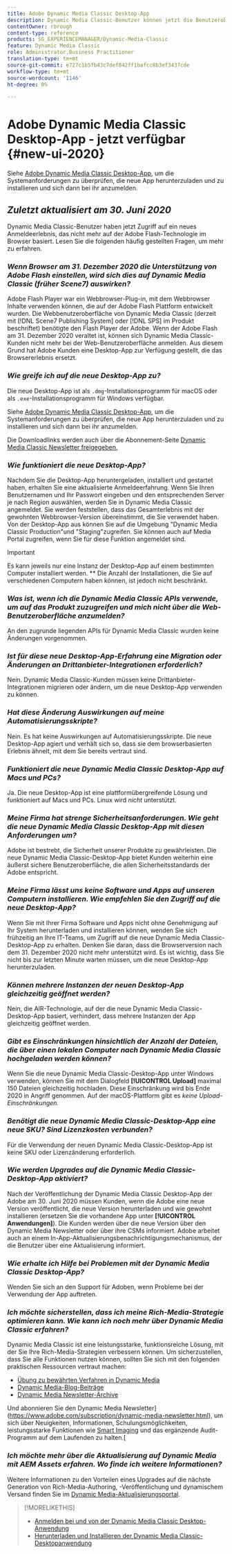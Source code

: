 ```yaml
---
title: Adobe Dynamic Media Classic Desktop-App
description: Dynamic Media Classic-Benutzer können jetzt die Benutzeroberfläche vollständig aktualisieren. Das Erlebnis bietet eine aktualisierte Anmeldung mit Links zu wertvollen Ressourcen. Außerdem ist dieses Update nicht mehr auf die Adobe Flash-Technologie im Browser angewiesen.
contentOwner: rbrough
content-type: reference
products: SG_EXPERIENCEMANAGER/Dynamic-Media-Classic
feature: Dynamic Media Classic
role: Administrator,Business Practitioner
translation-type: tm+mt
source-git-commit: e727c1b5fb43c7def842ff1bafcc8b3ef3437cde
workflow-type: tm+mt
source-wordcount: '1146'
ht-degree: 0%

---
```



# Adobe Dynamic Media Classic Desktop-App - jetzt verfügbar {#new-ui-2020}

Siehe [Adobe Dynamic Media Classic Desktop-App](/help/dynamic-media-classic-desktop-app.md), um die Systemanforderungen zu überprüfen, die neue App herunterzuladen und zu installieren und sich dann bei ihr anzumelden.

## _Zuletzt aktualisiert am 30. Juni 2020_

Dynamic Media Classic-Benutzer haben jetzt Zugriff auf ein neues Anmeldeerlebnis, das nicht mehr auf der Adobe Flash-Technologie im Browser basiert. Lesen Sie die folgenden häufig gestellten Fragen, um mehr zu erfahren.

### **_Wenn Browser am 31. Dezember 2020 die Unterstützung von Adobe Flash einstellen, wird sich dies auf Dynamic Media Classic (früher Scene7) auswirken?_**

Adobe Flash Player war ein Webbrowser-Plug-in, mit dem Webbrowser Inhalte verwenden können, die auf der Adobe Flash Plattform entwickelt wurden. Die Webbenutzeroberfläche von Dynamic Media Classic (derzeit mit [!DNL Scene7 Publishing System] oder [!DNL SPS] im Produkt beschriftet) benötigte den Flash Player der Adobe. Wenn der Adobe Flash am 31. Dezember 2020 veraltet ist, können sich Dynamic Media Classic-Kunden nicht mehr bei der Web-Benutzeroberfläche anmelden. Aus diesem Grund hat Adobe Kunden eine Desktop-App zur Verfügung gestellt, die das Browsererlebnis ersetzt.

### **_Wie greife ich auf die neue Desktop-App zu?_**

Die neue Desktop-App ist als `.dmg`-Installationsprogramm für macOS oder als `.exe`-Installationsprogramm für Windows verfügbar.

Siehe [Adobe Dynamic Media Classic Desktop-App](/help/dynamic-media-classic-desktop-app.md), um die Systemanforderungen zu überprüfen, die neue App herunterzuladen und zu installieren und sich dann bei ihr anzumelden.

Die Downloadlinks werden auch über die Abonnement-Seite [Dynamic Media Classic Newsletter freigegeben.](https://www.adobe.com/subscription/dynamic-media-newsletter.html)

### **_Wie funktioniert die neue Desktop-App?_**

Nachdem Sie die Desktop-App heruntergeladen, installiert und gestartet haben, erhalten Sie eine aktualisierte Anmeldeerfahrung. Wenn Sie Ihren Benutzernamen und Ihr Passwort eingeben und den entsprechenden Server je nach Region auswählen, werden Sie in Dynamic Media Classic angemeldet. Sie werden feststellen, dass das Gesamterlebnis mit der gewohnten Webbrowser-Version übereinstimmt, die Sie verwendet haben. Von der Desktop-App aus können Sie auf die Umgebung &quot;Dynamic Media Classic Production&quot;und &quot;Staging&quot;zugreifen. Sie können auch auf Media Portal zugreifen, wenn Sie für diese Funktion angemeldet sind.

>[!IMPORTANT]
>
>Es kann jeweils nur eine Instanz der Desktop-App auf einem bestimmten Computer installiert werden. ** Die Anzahl der Installationen, die Sie auf verschiedenen Computern haben können, ist jedoch nicht beschränkt.

### **_Was ist, wenn ich die Dynamic Media Classic APIs verwende, um auf das Produkt zuzugreifen und mich nicht über die Web-Benutzeroberfläche anzumelden?_**

An den zugrunde liegenden APIs für Dynamic Media Classic wurden keine Änderungen vorgenommen.

### **_Ist für diese neue Desktop-App-Erfahrung eine Migration oder Änderungen an Drittanbieter-Integrationen erforderlich?_**

Nein. Dynamic Media Classic-Kunden müssen keine Drittanbieter-Integrationen migrieren oder ändern, um die neue Desktop-App verwenden zu können.

### **_Hat diese Änderung Auswirkungen auf meine Automatisierungsskripte?_**

Nein. Es hat keine Auswirkungen auf Automatisierungsskripte. Die neue Desktop-App agiert und verhält sich so, dass sie dem browserbasierten Erlebnis ähnelt, mit dem Sie bereits vertraut sind.

### **_Funktioniert die neue Dynamic Media Classic Desktop-App auf Macs und PCs?_**

Ja. Die neue Desktop-App ist eine plattformübergreifende Lösung und funktioniert auf Macs und PCs. Linux wird *nicht* unterstützt.

### **_Meine Firma hat strenge Sicherheitsanforderungen. Wie geht die neue Dynamic Media Classic Desktop-App mit diesen Anforderungen um?_**

Adobe ist bestrebt, die Sicherheit unserer Produkte zu gewährleisten. Die neue Dynamic Media Classic-Desktop-App bietet Kunden weiterhin eine äußerst sichere Benutzeroberfläche, die allen Sicherheitsstandards der Adobe entspricht.

### **_Meine Firma lässt uns keine Software und Apps auf unseren Computern installieren. Wie empfehlen Sie den Zugriff auf die neue Desktop-App?_**

Wenn Sie mit Ihrer Firma Software und Apps nicht ohne Genehmigung auf Ihr System herunterladen und installieren können, wenden Sie sich frühzeitig an Ihre IT-Teams, um Zugriff auf die neue Dynamic Media Classic-Desktop-App zu erhalten. Denken Sie daran, dass die Browserversion nach dem 31. Dezember 2020 nicht mehr unterstützt wird. Es ist wichtig, dass Sie nicht bis zur letzten Minute warten müssen, um die neue Desktop-App herunterzuladen.

### **_Können mehrere Instanzen der neuen Desktop-App gleichzeitig geöffnet werden?_**

Nein, die AIR-Technologie, auf der die neue Dynamic Media Classic-Desktop-App basiert, verhindert, dass mehrere Instanzen der App gleichzeitig geöffnet werden.

### **_Gibt es Einschränkungen hinsichtlich der Anzahl der Dateien, die über einen lokalen Computer nach Dynamic Media Classic hochgeladen werden können?_**

Wenn Sie die neue Dynamic Media Classic-Desktop-App unter Windows verwenden, können Sie mit dem Dialogfeld **[!UICONTROL Upload]** maximal 150 Dateien gleichzeitig hochladen. Diese Einschränkung wird bis Ende 2020 in Angriff genommen. Auf der macOS-Plattform gibt es *keine Upload-Einschränkungen.*

### **_Benötigt die neue Dynamic Media Classic-Desktop-App eine neue SKU? Sind Lizenzkosten verbunden?_**

Für die Verwendung der neuen Dynamic Media Classic-Desktop-App ist keine SKU oder Lizenzänderung erforderlich.

### **_Wie werden Upgrades auf die Dynamic Media Classic-Desktop-App aktiviert?_**

Nach der Veröffentlichung der Dynamic Media Classic Desktop-App der Adobe am 30. Juni 2020 müssen Kunden, wenn die Adobe eine neue Version veröffentlicht, die neue Version herunterladen und wie gewohnt installieren (ersetzen Sie die vorhandene App unter **[!UICONTROL Anwendungen]**). Die Kunden werden über die neue Version über den Dynamic Media Newsletter oder über ihre CSMs informiert. Adobe arbeitet auch an einem In-App-Aktualisierungsbenachrichtigungsmechanismus, der die Benutzer über eine Aktualisierung informiert.

### **_Wie erhalte ich Hilfe bei Problemen mit der Dynamic Media Classic Desktop-App?_**

Wenden Sie sich an den Support für Adoben, wenn Probleme bei der Verwendung der App auftreten.

### **_Ich möchte sicherstellen, dass ich meine Rich-Media-Strategie optimieren kann. Wie kann ich noch mehr über Dynamic Media Classic erfahren?_**

Dynamic Media Classic ist eine leistungsstarke, funktionsreiche Lösung, mit der Sie Ihre Rich-Media-Strategien verbessern können. Um sicherzustellen, dass Sie alle Funktionen nutzen können, sollten Sie sich mit den folgenden praktischen Ressourcen vertraut machen:

* [Übung zu bewährten Verfahren in Dynamic Media](https://experienceleague.adobe.com/docs/experience-manager-learn/dynamic-media-classic-tutorial/overview.html)
* [Dynamic Media-Blog-Beiträge](https://theblog.adobe.com/tag/dynamic-media/)
* [Dynamic Media Newsletter-Archive](https://experienceleague.adobe.com/docs/dynamic-media-classic/using/dynamic-media-newsletter.html)

Und abonnieren Sie den Dynamic Media Newsletter](https://www.adobe.com/subscription/dynamic-media-newsletter.html), um sich über Neuigkeiten, Informationen, Schulungsmöglichkeiten, leistungsstarke Funktionen wie [Smart Imaging](https://experienceleague.adobe.com/docs/experience-manager-65/assets/dynamic/imaging-faq.html#dynamic) und das ergänzende Audit-Programm auf dem Laufenden zu halten.[

### **_Ich möchte mehr über die Aktualisierung auf Dynamic Media mit AEM Assets erfahren. Wo finde ich weitere Informationen?_**

Weitere Informationen zu den Vorteilen eines Upgrades auf die nächste Generation von Rich-Media-Authoring, -Veröffentlichung und dynamischem Versand finden Sie im [Dynamic Media-Aktualisierungsportal](http://exploreadobe.com/dynamic-media-upgrade/).

>[!MORELIKETHIS]
>
>* [Anmelden bei und von der Dynamic Media Classic Desktop-Anwendung](/help/signing-out.md)
>* [Herunterladen und Installieren der Dynamic Media Classic-Desktopanwendung](/help/dynamic-media-classic-desktop-app.md)



<!-- SAVE - OLD LINK TO BEST PRACTICES GUIDE IN PDF https://www.adobe.com/content/dam/www/us/en/marketing/experience-manager-assets/dynamic-media/adobe-dynamic-media-classic-best-practices-guide.pdf -->

